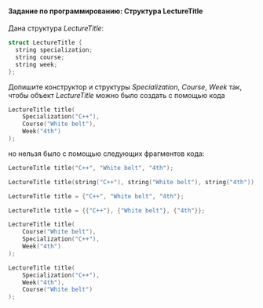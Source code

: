 #### Задание по программированию: Структура LectureTitle ####

Дана структура *LectureTitle*:
```objectivec
struct LectureTitle {
  string specialization;
  string course;
  string week;
};
```
Допишите конструктор и структуры *Specialization*, *Course*, *Week* так, чтобы объект *LectureTitle* можно было создать с помощью кода
```objectivec
LectureTitle title(
    Specialization("C++"),
    Course("White belt"),
    Week("4th")
);
```
но нельзя было с помощью следующих фрагментов кода:
```objectivec
LectureTitle title("C++", "White belt", "4th");

LectureTitle title(string("C++"), string("White belt"), string("4th"));

LectureTitle title = {"C++", "White belt", "4th"};

LectureTitle title = {{"C++"}, {"White belt"}, {"4th"}};

LectureTitle title(
    Course("White belt"),
    Specialization("C++"),
    Week("4th")
);

LectureTitle title(
    Specialization("C++"),
    Week("4th"),
    Course("White belt")
);
```